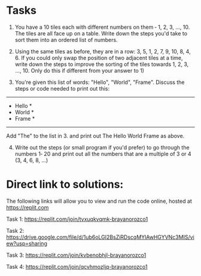 # Tasks

1) You have a 10 tiles each with different numbers on them ‐ 1, 2, 3, ..., 10. The tiles are all face up on a table. Write down the steps you'd take to sort them into an ordered list of numbers.

2) Using the same tiles as before, they are in a row: 3, 5, 1, 2, 7, 9, 10, 8, 4, 6. If you could only swap the position of two adjacent tiles at a time, write down the steps to improve the sorting of the tiles towards 1, 2, 3, ..., 10. Only do this if different from your answer to 1)

3) You're given this list of words: "Hello", "World", "Frame". Discuss the steps or code
needed to print out this:
*********
* Hello *
* World *
* Frame *
*********

Add "The" to the list in 3. and print out The Hello World Frame as above.

4) Write out the steps (or small program if you'd prefer) to go through the numbers 1‐
20 and print out all the numbers that are a multiple of 3 or 4 (3, 4, 6, 8, ...)


# Direct link to solutions:

The following links will allow you to view and run the code online, hosted at https://replit.com

Task 1:  https://replit.com/join/tvxuqkvqmk-brayanorozco1

Task 2:  https://drive.google.com/file/d/1ub6oLGI2BsZiRDscqMYlAwHGYVNc3MIS/view?usp=sharing

Task 3:  https://replit.com/join/kvbenobhjl-brayanorozco1

Task 4:  https://replit.com/join/qcvhmozljq-brayanorozco1


